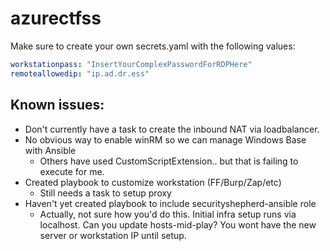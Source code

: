 # azurectfss

Make sure to create your own secrets.yaml with the following values:

```yaml
workstationpass: "InsertYourComplexPasswordForRDPHere"
remoteallowedip: "ip.ad.dr.ess"
```

## Known issues:
- Don't currently have a task to create the inbound NAT via loadbalancer.
- No obvious way to enable winRM so we can manage Windows Base with Ansible
  - Others have used CustomScriptExtension.. but that is failing to execute for me.
- Created playbook to customize workstation (FF/Burp/Zap/etc)
  - Still needs a task to setup proxy
- Haven't yet created playbook to include securityshepherd-ansible role 
  - Actually, not sure how you'd do this. Initial infra setup runs via localhost. Can you update hosts-mid-play? You wont have the new server or workstation IP until setup.
